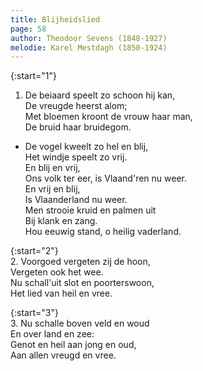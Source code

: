 ```yaml
---
title: Blijheidslied
page: 58
author: Theodoor Sevens (1848-1927)
melodie: Karel Mestdagh (1850-1924)
---  
```


{:start="1"}  
1. De beiaard speelt zo schoon hij kan,  
De vreugde heerst alom;  
Met bloemen kroont de vrouw haar man,  
De bruid haar bruidegom.  


- De vogel kweelt zo hel en blij,  
Het windje speelt zo vrij.  
En blij en vrij,  
Ons volk ter eer, is Vlaand'ren nu weer.  
En vrij en blij,  
Is Vlaanderland nu weer.   
Men strooie kruid en palmen uit  
Bij klank en zang.  
Hou eeuwig stand, o heilig vaderland.  


{:start="2"}  
2. Voorgoed vergeten zij de hoon,  
Vergeten ook het wee.  
Nu schall'uit slot en poorterswoon,  
Het lied van heil en vree.  


{:start="3"}  
3. Nu schalle boven veld en woud  
En over land en zee:  
Genot en heil aan jong en oud,  
Aan allen vreugd en vree.  
